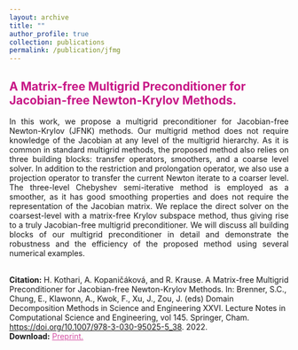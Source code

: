 ```yaml
---
layout: archive
title: ""
author_profile: true
collection: publications
permalink: /publication/jfmg
---
```


## <span style="color:rgb(199, 21, 133)"> A Matrix-free Multigrid Preconditioner for Jacobian-free Newton-Krylov Methods. </span>
<div style="text-align: justify">In this work, we propose a multigrid preconditioner for Jacobian-free Newton-Krylov (JFNK) methods. Our multigrid method does not require knowledge of the Jacobian at any level of the multigrid hierarchy. As it is common in standard multigrid methods, the proposed method also relies on three building blocks: transfer operators, smoothers, and a coarse level solver. In addition to the restriction and prolongation operator, we also use a projection operator to transfer the current Newton iterate to a coarser level. The three-level Chebyshev semi-iterative method is employed as a smoother, as it has good smoothing properties and does not require the representation of the Jacobian matrix. We replace the direct solver on the coarsest-level with a matrix-free Krylov subspace method, thus giving rise to a truly Jacobian-free multigrid preconditioner. We will discuss all building blocks of our multigrid preconditioner in detail and demonstrate the robustness and the efficiency of the proposed method using several numerical examples.
</div><br />


**Citation:** H. Kothari, A. Kopaničáková, and R. Krause. A Matrix-free Multigrid Preconditioner for Jacobian-free Newton-Krylov Methods. In: Brenner, S.C., Chung, E., Klawonn, A., Kwok, F., Xu, J., Zou, J. (eds) Domain Decomposition Methods in Science and Engineering XXVI. Lecture Notes in Computational Science and Engineering, vol 145. Springer, Cham. https://doi.org/10.1007/978-3-030-95025-5_38. 2022. <br />
**Download:** <a href="https://arxiv.org/abs/2203.13738" style="color:rgb(199, 21, 133,0.75);"> Preprint.</a> <br />







